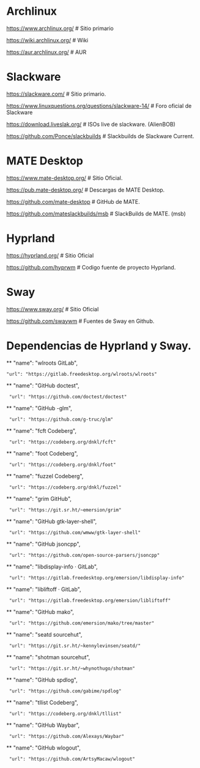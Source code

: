 # Archlinux


https://www.archlinux.org/  # Sitio primario

https://wiki.archlinux.org/  # Wiki

https://aur.archlinux.org/   # AUR


# Slackware


https://slackware.com/  # Sitio primario.

https://www.linuxquestions.org/questions/slackware-14/  # Foro oficial de Slackware

https://download.liveslak.org/   # ISOs live de slackware. (AlienBOB)

https://github.com/Ponce/slackbuilds   # Slackbuilds de Slackware Current.


# MATE Desktop


https://www.mate-desktop.org/  # Sitio Oficial.

https://pub.mate-desktop.org/  # Descargas de MATE Desktop.

https://github.com/mate-desktop  # GitHub de MATE.

https://github.com/mateslackbuilds/msb  # SlackBuilds de MATE. (msb)

  
# Hyprland


https://hyprland.org/   # Sitio Oficial

https://github.com/hyprwm  # Codigo fuente de proyecto Hyprland.


# Sway


https://www.sway.org/  # Sitio Oficial

https://github.com/swaywm  # Fuentes de Sway en Github.


# Dependencias de Hyprland y Sway.

 
** "name": "wlroots GitLab",

    "url": "https://gitlab.freedesktop.org/wlroots/wlroots"

** "name": "GitHub doctest",

     "url": "https://github.com/doctest/doctest"

** "name": "GitHub -glm",

     "url": "https://github.com/g-truc/glm"

** "name": "fcft Codeberg",

     "url": "https://codeberg.org/dnkl/fcft"

** "name": "foot  Codeberg",

     "url": "https://codeberg.org/dnkl/foot"

** "name": "fuzzel  Codeberg",

     "url": "https://codeberg.org/dnkl/fuzzel"

** "name": "grim GitHub",

     "url": "https://git.sr.ht/~emersion/grim"

** "name": "GitHub gtk-layer-shell",

     "url": "https://github.com/wmww/gtk-layer-shell"

**  "name": "GitHub jsoncpp",

     "url": "https://github.com/open-source-parsers/jsoncpp"

**  "name": "libdisplay-info · GitLab",

     "url": "https://gitlab.freedesktop.org/emersion/libdisplay-info"

**  "name": "libliftoff · GitLab",

     "url": "https://gitlab.freedesktop.org/emersion/libliftoff"

**  "name": "GitHub mako",

     "url": "https://github.com/emersion/mako/tree/master"

**  "name": "seatd sourcehut",

     "url": "https://git.sr.ht/~kennylevinsen/seatd/"

**  "name": "shotman sourcehut",

     "url": "https://git.sr.ht/~whynothugo/shotman"

** "name": "GitHub spdlog",

     "url": "https://github.com/gabime/spdlog"

** "name": "tllist Codeberg",

     "url": "https://codeberg.org/dnkl/tllist"

** "name": "GitHub Waybar",

     "url": "https://github.com/Alexays/Waybar"

** "name": "GitHub wlogout",

     "url": "https://github.com/ArtsyMacaw/wlogout"


